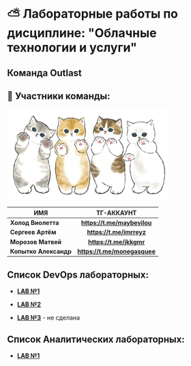 #  :partly_sunny: Лабораторные работы по дисциплине: "Облачные технологии и услуги"
## Команда Outlast
##   :japanese_castle: Участники команды:

![cats](https://github.com/V1lou/photos-for-lab/blob/main/cats4.jpg)


| ИМЯ | ТГ-АККАУНТ |
|----------------|:---------:|
| **Холод Виолетта** | **https://t.me/maybevilou** | 
| **Сергеев Артём** | **https://t.me/imrreyz** | 
| **Морозов Матвей** | **https://t.me/jkkgmr** | 
| **Копытко Александр** | **https://t.me/monegasquee** |


## Список DevOps лабораторных:

- [**LAB №1**](https://github.com/V1lou/Clouds/tree/main/LAB%20%E2%84%961) 

- [**LAB №2**](https://github.com/V1lou/Clouds/tree/main/LAB%20%E2%84%962) 

- [**LAB №3**](https://github.com/V1lou/Clouds/tree/main/LAB%20%E2%84%963) - не сделана

  

## Список Аналитических лабораторных:

- [**LAB №1**](https://github.com/V1lou/Clouds/tree/main/LAB%20№1%20(analytical))  


